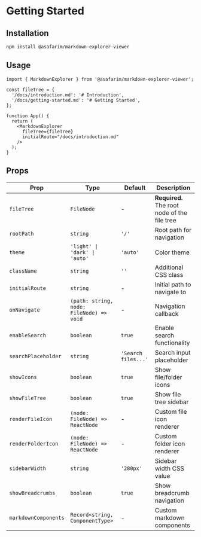 # Getting Started

## Installation

```bash
npm install @asafarim/markdown-explorer-viewer
```

## Usage

```tsx
import { MarkdownExplorer } from '@asafarim/markdown-explorer-viewer';

const fileTree = {
  '/docs/introduction.md': '# Introduction',
  '/docs/getting-started.md': '# Getting Started',
};

function App() {
  return (
    <MarkdownExplorer
      fileTree={fileTree}
      initialRoute="/docs/introduction.md"
    />
  );
}
```

## Props

| Prop | Type | Default | Description |
|------|------|---------|-------------|
| `fileTree` | `FileNode` | - | **Required.** The root node of the file tree |
| `rootPath` | `string` | `'/'` | Root path for navigation |
| `theme` | `'light' \| 'dark' \| 'auto'` | `'auto'` | Color theme |
| `className` | `string` | `''` | Additional CSS class |
| `initialRoute` | `string` | - | Initial path to navigate to |
| `onNavigate` | `(path: string, node: FileNode) => void` | - | Navigation callback |
| `enableSearch` | `boolean` | `true` | Enable search functionality |
| `searchPlaceholder` | `string` | `'Search files...'` | Search input placeholder |
| `showIcons` | `boolean` | `true` | Show file/folder icons |
| `showFileTree` | `boolean` | `true` | Show file tree sidebar |
| `renderFileIcon` | `(node: FileNode) => ReactNode` | - | Custom file icon renderer |
| `renderFolderIcon` | `(node: FileNode) => ReactNode` | - | Custom folder icon renderer |
| `sidebarWidth` | `string` | `'280px'` | Sidebar width CSS value |
| `showBreadcrumbs` | `boolean` | `true` | Show breadcrumb navigation |
| `markdownComponents` | `Record<string, ComponentType>` | - | Custom markdown components |

